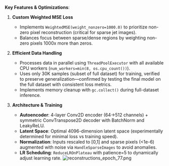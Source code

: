 **Key Features & Optimizations**:

1. **Custom Weighted MSE Loss**  
   - Implements `WeightedMSE(weight_nonzero=1000.0)` to prioritize non-zero pixel reconstruction (critical for sparse jet images).  
   - Balances focus between sparse/dense regions by weighting non-zero pixels 1000x more than zeros.

2. **Efficient Data Handling**  
   - Processes data in parallel using `ThreadPoolExecutor` with all available CPU workers (`num_workers=min(8, os.cpu_count())`).  
   - Uses only 30K samples (subset of full dataset) for training, verified to preserve generalization—confirmed by testing the final model on the full dataset with consistent loss metrics.  
   - Implements memory cleanup with `gc.collect()` during full-dataset inference.

3. **Architecture & Training**  
   - **Autoencoder**: 4-layer Conv2D encoder (64→512 channels) + symmetric ConvTranspose2D decoder with BatchNorm and LeakyReLU.  
   - **Latent Space**: Optimal 4096-dimension latent space (experimentally determined for minimal loss vs training speed).  
   - **Normalization**: Inputs rescaled to [0,1] and sparse pixels (<1e-6) augmented with noise via `HandleSparseImages` to avoid anomalies.  
   - **LR Scheduling**: `ReduceLROnPlateau` with patience=5 to dynamically adjust learning rate.
     ![reconstructions_epoch_77.png]([https://github.com/Abdelrahman10101/Genie/blob/main/Autoencoder%20of%20the%20quarkgluon%20events/reconstructions_epoch_77.png])
